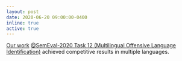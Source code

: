 ```yaml
---
layout: post
date: 2020-06-20 09:00:00-0400
inline: true
active: true
---
```

[Our work](https://arxiv.org/abs/2006.07235) [@SemEval-2020 Task 12 (Multilingual Offensive Language Identification)](https://sites.google.com/site/offensevalsharedtask/results-and-paper-submission) achieved competitive results in multiple languages.